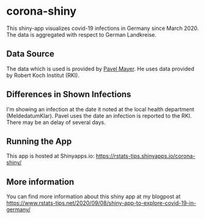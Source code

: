 # corona-shiny

This shiny-app visualizes covid-19 infections in Germany since March 2020.
The data is aggregated with respect to German Landkreise.

## Data Source
The data which is used is provided by [Pavel Mayer](https://pavelmayer.de/covid/risks/#tabletop).
He uses data provided by Robert Koch Institut (RKI).

## Differences in Shown Infections
I'm showing an infection at the date it noted at the local health department (MeldedatumKlar).
Pavel uses the date an infection is reported to the RKI. There may be an delay
of several days.

## Running the App
This app is hosted at Shinyapps.io: https://rstats-tips.shinyapps.io/corona-shiny/

## More information
You can find more information about this shiny app at my blogpost at
https://www.rstats-tips.net/2020/09/08/shiny-app-to-explore-covid-19-in-germany/

